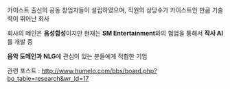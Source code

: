 카이스트 출신의 공동 창업자들이 설립하였으며, 직원의 상당수가 카이스트인 만큼 기술력이 뛰어난 회사

회사의 메인은 **음성합성**이지만 현재는 **SM Entertainment**와의 협업을 통해서 **작사 AI**를 개발 중

**음악 도메인과** **NLG**에 관심이 있는 분들에게 적합한 기업

관련 포스트 : http://www.humelo.com/bbs/board.php?bo_table=research&wr_id=17

